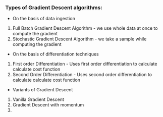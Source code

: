 ### Types of Gradient Descent algorithms:

* On the basis of data ingestion
 1. Full Batch Gradient Descent Algorithm - we use whole data at once to compute the gradient
 2. Stochastic Gradient Descent Algorithm - we take a sample while computing the gradient
* On the basis of differentiation techniques
 1. First order Differentiation - Uses first order differentiation to calculate calculate cost function
 2. Second Order Differentiation - Uses second order differentiation to calculate calculate cost function

* Variants of Gradient Descent
 1. Vanilla Gradient Descent
 2. Gradient Descent with momentum
 3. 
